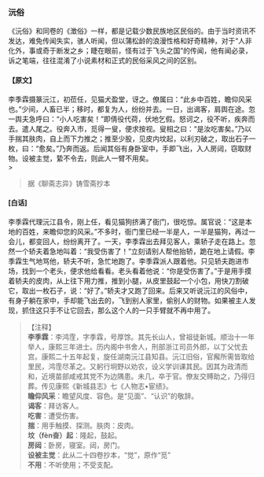 <script type="text/javascript">
    var head = document.getElementsByTagName('head')[0];
    cssURL = '/public/liao.css';
    linkTag = document.createElement('link');
    linkTag.href = cssURL;
    linkTag.setAttribute('type','text/css');
    linkTag.setAttribute('rel','stylesheet');
    head.appendChild(linkTag);
</script>
### 沅俗

《沅俗》和同卷的《澂俗》一样，都是记载少数民族地区民俗的。由于当时资讯不发达，难免传闻失实，骇人听闻，但以蒲松龄的浪漫性格和好奇精神，对于“人非化外，事或奇于断发之乡；睫在眼前，怪有过于飞头之国”的传闻，他有闻必录，诉之笔端，往往混淆了小说素材和正式的民俗采风之间的区别。

#### 【原文】
<section>
李季霖摄篆沅江，初莅任，见猫犬盈堂，讶之。僚属曰：“此乡中百姓，瞻仰风采也。”少间，人畜已半；移时，都复为人，纷纷并去。一日，出谒客，肩舆在途。忽一舆夫急呼曰：“小人吃害矣！”即倩役代荷，伏地乞假。怒诃之，役不听，疾奔而去。遣人尾之。役奔入市，觅得一叟，便求按视。叟相之曰：“是汝吃害矣。”乃以手揣其肤肉，自上而下力推之；推至少股，见皮内坟起，以利刃破之，取出石子一枚，曰：“愈矣。”乃奔而返。后闻其俗有身卧室中，手即飞出，入人房闼，窃取财物。设被主觉，絷不令去，则此人一臂不用矣。

</section>> 

> 据《聊斋志异》铸雪斋抄本

#### [白话]
<aside>

李季霖代理沅江县令，刚上任，看见猫狗挤满了衙门，很吃惊。属官说：“这是本地的百姓，来瞻仰您的风采。”不多时，衙门里已经一半是人，一半是猫狗，再过一会儿，都变回人，纷纷离开了。一天，李季霖出去拜见客人，乘轿子走在路上。忽然一个轿夫着急地叫着：“我受伤害了！”立刻请别人帮他抬轿，跪在地上请假。李季霖生气地骂他，轿夫不听，急忙地跑了。李季霖派人跟着他。只见轿夫跑进市场，找到一个老头，便求他给看看。老头看着他说：“你是受伤害了。”于是用手摸着轿夫的皮肉，从上往下用力推，推到小腿，从皮里鼓起一个小包，用快刀割破它，取出一枚石子，说：“好了。”轿夫才又跑了回来。后来又听说沅江的风俗中，有身子躺在家中，手却能飞出去的，飞到别人家里，偷别人的财物。如果被主人发现，抓住这只手不让它回去，那么这个人的一只手臂就不再中用了。

</aside>

> 【注释】  
<b>李季霖</b>：李鸿霔，字季霖，号厚馀。其先长山人，曾祖徒新城。顺治十一年举人，康熙三年进士。历内阁中书舍人，刑部浙江司员外郎，以丁父忧去宫。康熙二十五年起复，旋任湖南沅江县知县。沅江旧俗，官廨所需皆取给里民，鸿霔尽革之。又躬行坰野以劝农，设义学训课其民。因其为政清而和，近境苗部咸戒其党不为边隅患。未几，卒于官。僚友交赙助之，乃得归葬。传见康熙《新城县志》七《人物志•宦绩》。  
<b>瞻仰风采</b>：瞻望风度、容色。是“见面”、“认识”的敬辞。  
<b>谒客</b>：拜访客人。  
<b>吃害</b>：遭受伤害。  
<b>揣</b>：用手触摸、探测。肤肉：皮肉。  
<b>坟（fèn奋）起</b>：隆起，鼓起。  
<b>房闼</b>：卧房，寝室。闼，房门。  
<b>设被主觉</b>：此从二十四卷抄本，“觉”，原作“觅”  
<b>不用</b>：不听使用；不受支配。  
